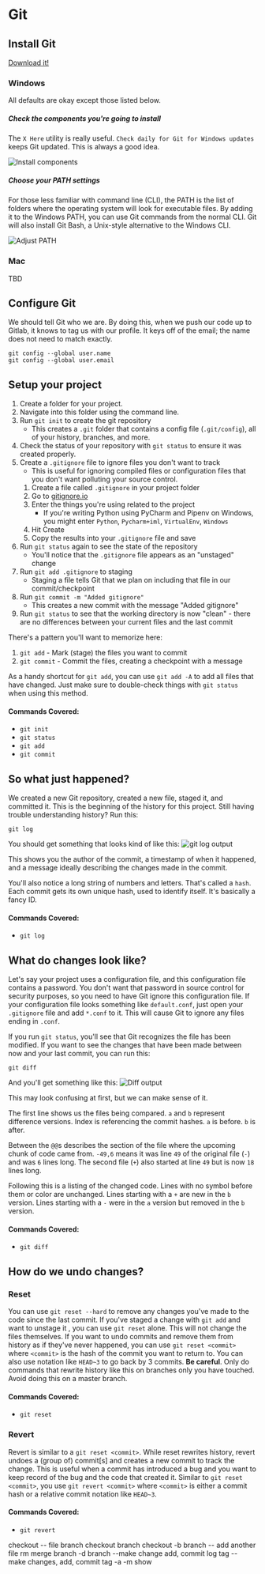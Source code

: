 # Git

## Install Git
[Download it!](https://git-scm.com/downloads)

### Windows
All defaults are okay except those listed below.
##### Check the components you're going to install
The `X Here` utility is really useful.
`Check daily for Git for Windows updates` keeps Git updated. This is always a good idea.

![Install components](images/install_components.png)

##### Choose your PATH settings
For those less familiar with command line (CLI), the PATH is the list of folders where the operating system will look for executable files. By adding it to the Windows PATH, you can use Git commands from the normal CLI.
Git will also install Git Bash, a Unix-style alternative to the Windows CLI.

![Adjust PATH](images/adjusting_path.png)

### Mac
TBD

## Configure Git
We should tell Git who we are. By doing this, when we push our code up to Gitlab, it knows to tag us with our profile. It keys off of the email; the name does not need to match exactly.
```
git config --global user.name
git config --global user.email
```

## Setup your project
1. Create a folder for your project.
2. Navigate into this folder using the command line.
3. Run `git init` to create the git repository
    * This creates a `.git` folder that contains a config file (`.git/config`), all of your history, branches, and more.
4. Check the status of your repository with `git status` to ensure it was created properly.
5. Create a `.gitignore` file to ignore files you don't want to track
    * This is useful for ignoring compiled files or configuration files that you don't want polluting your source control.
    1. Create a file called `.gitignore` in your project folder
    2. Go to [gitignore.io](https://www.gitignore.io/)
    3. Enter the things you're using related to the project
        - If you're writing Python using PyCharm and Pipenv on Windows, you might enter `Python`, `Pycharm+iml`, `VirtualEnv`, `Windows`
    4. Hit Create
    5. Copy the results into your `.gitignore` file and save
6. Run `git status` again to see the state of the repository
    * You'll notice that the `.gitignore` file appears as an "unstaged" change
7. Run `git add .gitignore` to staging
    * Staging a file tells Git that we plan on including that file in our commit/checkpoint
8. Run `git commit -m "Added gitignore"`
    * This creates a new commit with the message "Added gitignore"
9. Run `git status` to see that the working directory is now "clean" - there are no differences between your current files and the last commit

There's a pattern you'll want to memorize here:
1. `git add` - Mark (stage) the files you want to commit
2. `git commit` - Commit the files, creating a checkpoint with a message

As a handy shortcut for `git add`, you can use `git add -A` to add all files that have changed. Just make sure to double-check things with `git status` when using this method.

#### Commands Covered:
* `git init`
* `git status`
* `git add`
* `git commit`

## So what just happened?
We created a new Git repository, created a new file, staged it, and committed it. This is the beginning of the history for this project. Still having trouble understanding history? Run this:
```
git log
```
You should get something that looks kind of like this:
![git log output](images/git_log_output.png)

This shows you the author of the commit, a timestamp of when it happened, and a message ideally describing the changes made in the commit.

You'll also notice a long string of numbers and letters. That's called a `hash`. Each commit gets its own unique hash, used to identify itself. It's basically a fancy ID.
#### Commands Covered:
* `git log`

## What do changes look like?
Let's say your project uses a configuration file, and this configuration file contains a password. You don't want that password in source control for security purposes, so you need to have Git ignore this configuration file. If your configuration file looks something like `default.conf`, just open your `.gitignore` file and add `*.conf` to it. This will cause Git to ignore any files ending in `.conf`.

If you run `git status`, you'll see that Git recognizes the file has been modified. If you want to see the changes that have been made between now and your last commit, you can run this:
```
git diff
```

And you'll get something like this:
![Diff output](images/diff_output.png)

This may look confusing at first, but we can make sense of it.

The first line shows us the files being compared. `a` and `b` represent difference versions. Index is referencing the commit hashes. `a` is before. `b` is after.

Between the `@@`s describes the section of the file where the upcoming chunk of code came from. `-49,6` means it was line `49` of the original file (`-`) and was `6` lines long. The second file (`+`) also started at line `49` but is now `18` lines long.

Following this is a listing of the changed code. Lines with no symbol before them or color are unchanged. Lines starting with a `+` are new in the `b` version. Lines starting with a `-` were in the `a` version but removed in the `b` version.

#### Commands Covered:
* `git diff`

## How do we undo changes?
### Reset
You can use `git reset --hard` to remove any changes you've made to the code since the last commit.
If you've staged a change with `git add` and want to unstage it , you can use `git reset` alone. This will not change the files themselves.
If you want to undo commits and remove them from history as if they've never happened, you can use `git reset <commit>` where `<commit>` is the hash of the commit you want to return to. You can also use notation like `HEAD~3` to go back by 3 commits. **Be careful**. Only do commands that rewrite history like this on branches only you have touched. Avoid doing this on a master branch.

#### Commands Covered:
* `git reset`

### Revert
Revert is similar to a `git reset <commit>`. While reset rewrites history, revert undoes a (group of) commit[s] and creates a new commit to track the change. This is useful when a commit has introduced a bug and you want to keep record of the bug and the code that created it. Similar to `git reset <commit>`, you use `git revert <commit>` where `<commit>` is either a commit hash or a relative commit notation like `HEAD~3`.

#### Commands Covered:
* `git revert`


checkout -- file
branch
checkout branch
checkout -b branch
-- add another file
rm
merge
branch -d branch
--make change
add, commit
log
tag <version>
-- make changes, add, commit
tag -a <version> -m <message>
show <tag>
